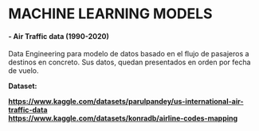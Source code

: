 # MACHINE LEARNING MODELS

#### - Air Traffic data (1990-2020)
Data Engineering para modelo de datos basado en el flujo de pasajeros a destinos
en concreto. Sus datos, quedan presentados en orden por fecha de vuelo.

<b>Dataset:

https://www.kaggle.com/datasets/parulpandey/us-international-air-traffic-data<br>
https://www.kaggle.com/datasets/konradb/airline-codes-mapping
